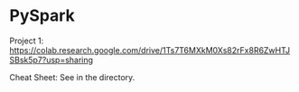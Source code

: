 # PySpark

Project 1:
https://colab.research.google.com/drive/1Ts7T6MXkM0Xs82rFx8R6ZwHTJSBsk5p7?usp=sharing

Cheat Sheet:
See in the directory. 

